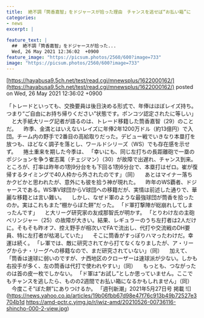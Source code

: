 ```yaml
---
title:  絶不調「筒香嘉智」をドジャースが拾った理由　チャンスを逃せば“お払い箱”に  
categories:
- news
excerpt: |
  
feature_text: |
  ##  絶不調「筒香嘉智」をドジャースが拾った...
  Wed, 26 May 2021 12:36:02  +0900
feature_image: "https://picsum.photos/2560/600?image=733"
image: "https://picsum.photos/2560/600?image=733"
---
```


[https://hayabusa9.5ch.net/test/read.cgi/mnewsplus/1622000162/](https://hayabusa9.5ch.net/test/read.cgi/mnewsplus/1622000162/)
posted on Wed, 26 May 2021 12:36:02  +0900

<!--more-->

「トレードといっても、交換要員は後日決める形式で、年俸はほぼレイズ持ち。つまり“ご自由にお持ち帰りください”状態です。ポンコツ認定されたに等しい」 　と大手紙大リーグ記者が語るのは、トレード移籍した筒香嘉智（29）のことだ。 　昨季、金満とはいえないレイズに年俸2年1200万ドル（約13億円）で入団。チーム内の野手で2番目の高給取りだった。デビュー戦でいきなり本塁打を放つも、ほどなく調子を落とし、ワールドシリーズ（WS）でも存在感を示せず。 　捲土重来を期した今季は、 「幸いにも、同じ左打ちの長距離砲で一塁のポジションを争う崔志萬（チェジマン）（30）が故障で出遅れ、チャンス到来。ところが、打率は昨年の1割9分台をも下回る1割6分台で、本塁打はゼロ。崔が復帰するタイミングで40人枠から外されたのです」（同） 　あとはマイナー落ちかクビかと思われたが、意外にも彼を拾う神が現れた。 　昨年のWS覇者、ドジャースである。WS準V球団からV球団への移籍だが、実情は前述した通りで、華麗な移籍とは言い難い。 　しかし、なぜド軍のような最強球団が筒香を拾ったのか。実はこれもまた“棚からぼた餅”だった。 「ド軍打撃陣が総崩れしてしまったんです」 　と大リーグ研究家の友成那智氏が明かす。 「とりわけ左の主砲ベリンジャー（25）の故障が大きい。結果、レギュラーのうち左打者は2人だけに。そもそも昨オフ、控え野手が相次いでFAで流出し、代打や交流戦のDH要員、特に左打者が枯渇していた」 　そこに筒香がすっぽりハマったわけだ。幸運は続く。 「レ軍では、敵に研究されてから打てなくなりましたが、ア・リーグからナ・リーグへの移籍なので、まだ研究されていない」（同） 　加えて、 「筒香は速球に弱いのですが、ナ西地区のクローザーは速球派が少ない。しかも右投手が多く、左の筒香は代打で使われやすい」（同） 　もっとも、つながったのは首の皮一枚でしかない。 「ド軍は“お試し”としか思っていません。ここでもチャンスを逃したら、ものの2週間でお払い箱になるかもしれません」（同） 　今度こそ“ぼた餅”にありつけるか。 「週刊新潮」2021年5月27日号 掲載 ![](https://news.yahoo.co.jp/articles/19b06fbb67d98e47f76c913b49b72527e3704b1d https://amd-pctr.c.yimg.jp/r/iwiz-amd/20210526-00736116-shincho-000-2-view.jpg)
